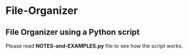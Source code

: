 # File-Organizer
## File Organizer using a Python script

Please read **NOTES-and-EXAMPLES.py** file to see how the script works.
